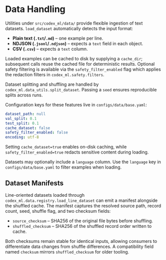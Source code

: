 # Data Handling

Utilities under `src/codex_ml/data/` provide flexible ingestion of text
datasets.  `load_dataset` automatically detects the input format:

- **Plain text (`.txt`/`.md`)** – one example per line.
- **NDJSON (`.jsonl`/`.ndjson`)** – expects a `text` field in each object.
- **CSV (`.csv`)** – expects a `text` column.

Loaded examples can be cached to disk by supplying a `cache_dir`; subsequent
calls reuse the cached file for deterministic results.  Optional safety
filtering is available via the `safety_filter_enabled` flag which applies the
redaction filters in `codex_ml.safety.filters`.

Dataset splitting and shuffling are handled by `codex_ml.data_utils.split_dataset`.
Passing a `seed` ensures reproducible splits across runs.

Configuration keys for these features live in `configs/data/base.yaml`:

```yaml
dataset_path: null
val_split: 0.1
test_split: 0.1
cache_dataset: false
safety_filter_enabled: false
encoding: utf-8
```

Setting `cache_dataset=true` enables on-disk caching, while
`safety_filter_enabled=true` redacts sensitive content during loading.

Datasets may optionally include a `language` column.  Use the `language` key in
`configs/data/base.yaml` to filter examples when loading.

## Dataset Manifests

Line-oriented datasets loaded through `codex_ml.data.registry.load_line_dataset`
can emit a manifest alongside the shuffled cache. The manifest captures the
resolved source path, record count, seed, shuffle flag, and two checksum
fields:

- `source_checksum` – SHA256 of the original file bytes before shuffling.
- `shuffled_checksum` – SHA256 of the shuffled record order written to cache.

Both checksums remain stable for identical inputs, allowing consumers to
differentiate data changes from shuffle differences. A compatibility field
named `checksum` mirrors `shuffled_checksum` for older tooling.
